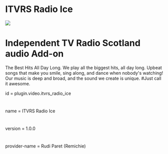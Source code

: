 # ITVRS Radio Ice

![](https://github.com/remichie/repo-plugins/blob/leia/plugin.video.itvrs_radio_ice/resources/icon.png)

# Independent TV Radio Scotland audio Add-on
The Best Hits All Day Long.
We play all the biggest hits, all day long.
Upbeat songs that make you smile, sing
along, and dance when nobody's watching!
Our music is deep and broad,
and the sound we create is unique.
#Just call it awesome.

id = plugin.video.itvrs_radio_ice
#
name = ITVRS  Radio Ice
#
version = 1.0.0
#
provider-name = Rudi Paret (Remichie)

